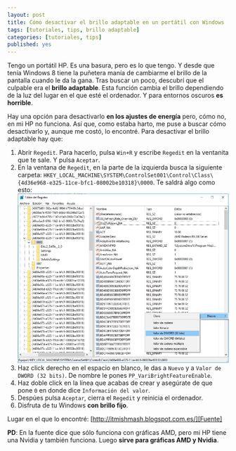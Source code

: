 ```yaml
---
layout: post
title: Cómo desactivar el brillo adaptable en un portátil con Windows
tags: [tutoriales, tips, brillo adaptable]
categories: [tutoriales, tips]
published: yes
---
```

Tengo un portátil HP. Es una basura, pero es lo que tengo. Y desde que tenía Windows 8 tiene la puñetera manía de cambiarme el brillo de la pantalla cuando le da la gana. Tras buscar un poco, descubrí que el culpable era el **brillo adaptable**. Esta función cambia el brillo dependiendo de la luz del lugar en el que esté el ordenador. Y para entornos oscuros **es horrible**.

Hay una opción para desactivarlo **en los ajustes de energía** pero, cómo no, en mi HP no funciona. Así que, como estaba harto, me puse a buscar cómo desactivarlo y, aunque me costó, lo encontré. Para desactivar el brillo adaptable hay que:

1. Abrir `Regedit`. Para hacerlo, pulsa `Win+R` y escribe `Regedit` en la ventanita que te sale. Y pulsa `Aceptar`.
2. En la ventana de `Regedit`, en la parte de la izquierda busca la siguiente carpeta: `HKEY_LOCAL_MACHINE\SYSTEM\ControlSet001\Control\Class\{4d36e968-e325-11ce-bfc1-08002be10318}\0000`. Te saldrá algo como esto:![Si no te sale la imagen, algo se ha escacharrao.](/img/brillo_regedit.jpg "Si no te sale algo como esto, vuelve a empezar.")
3. Haz click derecho en el espacio en blanco, le das a `Nuevo` y a `Valor de DWORD (32 bits)`. De nombre le pones `PP_VariBrightFeatureEnable`.
4. Haz doble click en la línea que acabas de crear y asegúrate de que pone `0` en donde dice `Información del valor`.
5. Despúes pulsa `Aceptar`, cierra el `Regedit` y reinicia el ordenador.
6. Disfruta de tu Windows **con brillo fijo**.


Lugar en el que lo encontré: [http://itmishmash.blogspot.com.es/][Fuente]

**PD**: En la fuente dice que sólo funciona con gráficas AMD, pero mi HP tiene una Nvidia y también funciona. Luego **sirve para gráficas AMD y Nvidia**.

[Fuente]: http://itmishmash.blogspot.com.es/2014/04/how-do-i-disable-auto-brightness-on.html
